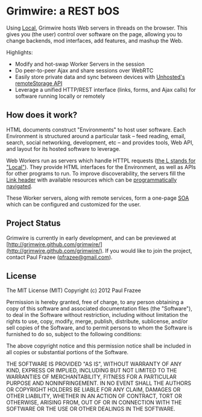 # Grimwire: a REST bOS

Using [Local](http://github.com/grimwire/local), Grimwire hosts Web servers in threads on the browser. This gives you (the user) control over software on the page, allowing you to change backends, mod interfaces, add features, and mashup the Web.

Highlights:

 - Modify and hot-swap Worker Servers in the session
 - Do peer-to-peer Ajax and share sessions over WebRTC
 - Easily store private data and sync between devices with [Unhosted's remoteStorage API](http://remotestorage.io/)
 - Leverage a unified HTTP/REST interface (links, forms, and Ajax calls) for software running locally or remotely

## How does it work?

HTML documents construct "Environments" to host user software. Each Environment is structured around a particular task &ndash; feed reading, email, search, social networking, development, etc &ndash; and provides tools, Web API, and layout for its hosted software to leverage.

Web Workers run as servers which handle HTTPL requests ([the L stands for "Local"](http://github.com/grimwire/local)). They provide HTML interfaces for the Environment, as well as APIs for other programs to run. To improve discoverability, the servers fill the [Link header](http://www.w3.org/wiki/LinkHeader) with available resources which can be [programmatically navigated](http://grimwire.com/local/docs.html#lib/linkjs/navigator.md).

These Worker servers, along with remote services, form a one-page [SOA](http://en.wikipedia.org/wiki/Service-oriented_architecture) which can be configured and customized for the user.

## Project Status

Grimwire is currently in early development, and can be previewed at [http://grimwire.github.com/grimwire/](http://grimwire.github.com/grimwire/). If you would like to join the project, contact Paul Frazee (pfrazee@gmail.com).

## License

The MIT License (MIT)
Copyright (c) 2012 Paul Frazee

Permission is hereby granted, free of charge, to any person obtaining a copy of this software and associated documentation files (the "Software"), to deal in the Software without restriction, including without limitation the rights to use, copy, modify, merge, publish, distribute, sublicense, and/or sell copies of the Software, and to permit persons to whom the Software is furnished to do so, subject to the following conditions:

The above copyright notice and this permission notice shall be included in all copies or substantial portions of the Software.

THE SOFTWARE IS PROVIDED "AS IS", WITHOUT WARRANTY OF ANY KIND, EXPRESS OR IMPLIED, INCLUDING BUT NOT LIMITED TO THE WARRANTIES OF MERCHANTABILITY, FITNESS FOR A PARTICULAR PURPOSE AND NONINFRINGEMENT. IN NO EVENT SHALL THE AUTHORS OR COPYRIGHT HOLDERS BE LIABLE FOR ANY CLAIM, DAMAGES OR OTHER LIABILITY, WHETHER IN AN ACTION OF CONTRACT, TORT OR OTHERWISE, ARISING FROM, OUT OF OR IN CONNECTION WITH THE SOFTWARE OR THE USE OR OTHER DEALINGS IN THE SOFTWARE.
